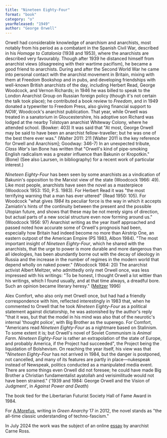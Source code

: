 ```yaml
---
title: "Nineteen Eighty-Four"
format: "book"
category: "o"
yearReleased: "1949"
author: "George Orwell"
---
```

Orwell had considerable knowledge of anarchism and anarchists, most notably from his period as a combatant in the Spanish Civil War, described in his _Homage to Catalonia_ (1938 and 1953), where the anarchists are described very favourably. Though after 1939 he distanced himself from anarchist views (disagreeing with  their wartime pacifism), he became a good friend to anarchists. During and after the Second World War he came into personal contact with the anarchist movement in Britain, mixing with them at Freedom Bookshop and in pubs, and developing friendships with well-known British anarchists of the day,  including Herbert Read, George Woodcock, and Vernon Richards;  in 1946 he was billed to speak to the London Anarchist Group on Russian foreign  policy (though it's not certain the talk took place); he contributed a book review to _Freedom_, and in 1949 donated a typewriter to Freedom Press, also giving financial support to _NOW_, Woodcock's anarchist publication. That year, while Orwell was  treated in a sanatorium in Gloucestershire, his adoptive son Richard was lodged  at the nearby Tolstoyan anarchist Whiteway Colony, where he attended school. (Bowker:  403) It was said that "At most, George Orwell may be said to have been an  anarchist fellow-traveller; but he was one of the best there ever was." (Walter  2011: 211 [Walter 2011 is the key reference for Orwell and Anarchism]; Goodway: 346-7) In an unexpected tribute, _Class War_'s  Ian Bone has written that "Orwell's kind of pipe-smoking English radicalism was  a greater influence than Bakunin or Kropotkin." (Bone) (See also Laursen, in bibliography) for a recent work of particular  interest.)

_Nineteen Eighty-Four_ has been seen by some anarchists as a vindication of Bakunin's opposition to the Marxist view of the state (Woodcock 1966: 49). Like most people, anarchists have seen the novel as a masterpiece (Woodcock 1953: 150, P.S. 1983). For Herbert Read it was "the most terrifying warning that a man has ever uttered" (Read 1950: 105). For Woodcock "what gives _1984_ its peculiar force is the way in which it accepts Zamiatin's hints of the continuity between the present and the possible Utopian future, and shows that these may be not merely signs of direction, but actual parts of a new social structure even now forming around us." (Woodcock 1956: 97) Anarchist writing as the year itself approached and passed noted how accurate some of Orwell's prognosis had been, especially how Britain had indeed become no more than Airstrip One, an eastern outpost of the American Empire (PS 1983, Albon 1984).  "The most important insight of _Nineteen Eighty-Four_, which he shared with the anarchists, that the urge to power is more durable and more dangerous than all ideologies, has been abundantly borne out with the decay of ideology in Russia and the increase in the number of regimes in the modern world that depend wholly on naked power." (Woodcock 1984: 20)  The anarchist activist Albert Meltzer, who admittedly only met Orwell once, was  less impressed with his writings: "To be honest, I thought Orwell a lot wittier  than his writings, which I found usually, and at that time always, a dreadful  bore. Such an opinion became literary heresy." (<a href="http://www.spunk.org/library/writers/meltzer/sp001591/angels22.html">Meltzer</a>  1996)

Alex Comfort, who also only met Orwell once, but had had a friendly correspondence with him, reflected interestingly in 1983 that, when he commented to Orwell that he took _Nineteen Eighty-Four_ as a political statement against dictatorship, he was astonished by the author's reply "that it was, but that the model in his mind was also that of the neurotic's internal 'thought police', with Big Brother as the superego. For Comfort, "Americans read _Nineteen Eighty-Four_ as a nightmare based on Stalinism. To some extent it is; but Orwell's novel of Soviet Communism is _Animal Farm_. _Nineteen Eighty-Four_ is rather an extrapolation of the state of Europe, and probably America, if the Project had succeeded", the Project being the liquidation of Bolshevism.  On reaching the year itself, his view was that "_Nineteen Eighty-Four_ has not arrived in 1984, but the danger is postponed, not cancelled, and many of its features are partly in place—nukespeak instead of Newspeak, politics conducted as a manipulated media event. There are some things even Orwell did not foresee; he could have made Big Brother a Christian fundamentalist ayatollah and verisimilitude would not have been strained." ('1939 and 1984: George Orwell and the Vision of Judgment', in _Against Power and Death_)

The book tied for the Libertarian  Futurist Society Hall of Fame Award in 1984.

For <a href="https://greenanarchy.anarchyplanet.org/files/2012/05/greenanarchy17.pdf">A.Morefus</a>, writing in _Green Anarchy_ 17 in 2012, the novel stands as "the all-time classic understanding of techno-fascism."

In July 2024 the work was the subject of an online <a href="https://carneross.substack.com/p/1984-an-anti-capitalist-tract">essay</a> by anarchist Carne Ross.

